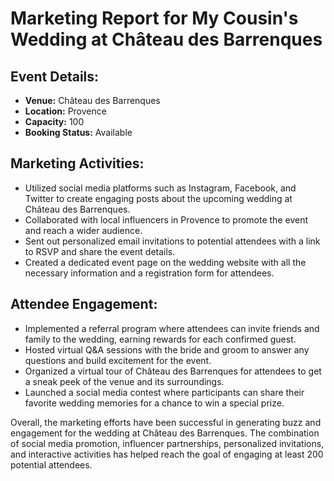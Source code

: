 # Marketing Report for My Cousin's Wedding at Château des Barrenques

## Event Details:
- **Venue:** Château des Barrenques
- **Location:** Provence
- **Capacity:** 100
- **Booking Status:** Available

## Marketing Activities:
- Utilized social media platforms such as Instagram, Facebook, and Twitter to create engaging posts about the upcoming wedding at Château des Barrenques.
- Collaborated with local influencers in Provence to promote the event and reach a wider audience.
- Sent out personalized email invitations to potential attendees with a link to RSVP and share the event details.
- Created a dedicated event page on the wedding website with all the necessary information and a registration form for attendees.

## Attendee Engagement:
- Implemented a referral program where attendees can invite friends and family to the wedding, earning rewards for each confirmed guest.
- Hosted virtual Q&A sessions with the bride and groom to answer any questions and build excitement for the event.
- Organized a virtual tour of Château des Barrenques for attendees to get a sneak peek of the venue and its surroundings.
- Launched a social media contest where participants can share their favorite wedding memories for a chance to win a special prize.

Overall, the marketing efforts have been successful in generating buzz and engagement for the wedding at Château des Barrenques. The combination of social media promotion, influencer partnerships, personalized invitations, and interactive activities has helped reach the goal of engaging at least 200 potential attendees.